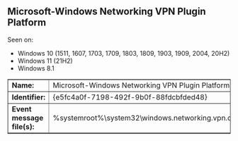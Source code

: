 ## Microsoft-Windows Networking VPN Plugin Platform

Seen on:
* Windows 10 (1511, 1607, 1703, 1709, 1803, 1809, 1903, 1909, 2004, 20H2)
* Windows 11 (21H2)
* Windows 8.1

<table border="1" class="docutils">
  <tbody>
    <tr>
      <td><b>Name:</b></td>
      <td>Microsoft-Windows Networking VPN Plugin Platform</td>
    </tr>
    <tr>
      <td><b>Identifier:</b></td>
      <td>{e5fc4a0f-7198-492f-9b0f-88fdcbfded48}</td>
    </tr>
    <tr>
      <td><b>Event message file(s):</b></td>
      <td>%systemroot%\system32\windows.networking.vpn.dll</td>
    </tr>
  </tbody>
</table>

&nbsp;

